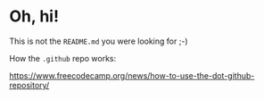 # Oh, hi!

This is not the `README.md` you were looking for ;-)

How the `.github` repo works:

https://www.freecodecamp.org/news/how-to-use-the-dot-github-repository/
